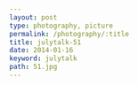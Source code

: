 ```yaml
---
layout: post
type: photography, picture
permalink: /photography/:title
title: julytalk-51
date: 2014-01-16
keyword: julytalk
path: 51.jpg
---
```



